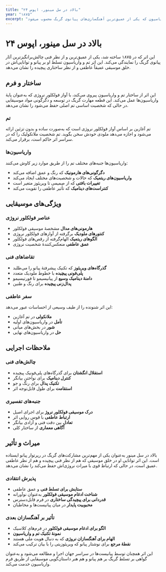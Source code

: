 ```yaml
---
title: "بالاد در سل مینور، اپوس ۲۴"
year: "۱۸۷۵"
excerpt: "اثر تم و واریاسیون که یکی از عمیق‌ترین آهنگ‌سازی‌های پیانوی گریگ محسوب می‌شود."
---
```


# بالاد در سل مینور، اپوس ۲۴

این اثر که در ۱۸۷۵ ساخته شد، یکی از عمیق‌ترین و از نظر فنی چالش‌برانگیزترین آثار پیانوی گریگ را نمایندگی می‌کند. این اثر تم و واریاسیون تسلط او بر پیانو و توانایی‌اش در خلق موسیقی عمیقاً عاطفی و از نظر ساختاری پیچیده را نشان می‌دهد.

## ساختار و فرم

این اثر از ساختار تم و واریاسیون پیروی می‌کند، با آواز فولکلور نروژی که به‌عنوان پایهٔ واریاسیون‌ها عمل می‌کند. این قطعه مهارت گریگ در توسعه و دگرگونی مواد موسیقایی در حالی که شخصیت اساسی تم اصلی حفظ می‌شود را نشان می‌دهد.

### تم
تم آغازین بر اساس آواز فولکلور نروژی است که به‌صورت ساده و بدون تزئین ارائه می‌شود و اجازه می‌دهد ملودی خودش سخن بگوید. تم شخصیت ملانکولیک را که در سراسر اثر حاکم است، برقرار می‌کند.

### واریاسیون‌ها
واریاسیون‌ها جنبه‌های مختلف تم را از طریق موارد زیر کاوش می‌کنند:
- **دگرگونی‌های هارمونیک** که رنگ و عمق اضافه می‌کند
- **واریاسیون‌های ریتمیک** که حالات و شخصیت‌های مختلف ایجاد می‌کند
- **تغییرات بافتی** که از صمیمی تا ویریئوز متغیر است
- **کنتراست‌های دینامیک** که تأثیر عاطفی را تقویت می‌کند

## ویژگی‌های موسیقایی

### عناصر فولکلور نروژی
- **هارمونی‌های مدال** مشخصهٔ موسیقی فولکلور
- **کنتورهای ملودیک** برگرفته از آوازهای فولکلور نروژی
- **الگوهای ریتمیک** الهام‌گرفته از رقص‌های فولکلور
- **عمق عاطفی** منعکس‌کنندهٔ شخصیت نروژی

### تقاضاهای فنی
- **گذرگاه‌های ویریئوز** که تکنیک پیشرفتهٔ پیانو را می‌طلبد
- **پلی‌فونی پیچیده** با خطوط ملودیک متعدد
- **دامنهٔ دینامیک وسیع** از پیانیسیمو تا فورتیسیمو
- **پدال‌زنی پیچیده** برای رنگ و طنین

### سفر عاطفی
این اثر شنونده را از طیف وسیعی از احساسات عبور می‌دهد:
- **ملانکولی** در تم آغازین
- **تأمل** در واریاسیون‌های اولیه
- **شور** در بخش‌های میانی
- **حل** در واریاسیون‌های نهایی

## ملاحظات اجرایی

### چالش‌های فنی
- **استقلال انگشتان** برای گذرگاه‌های پلی‌فونیک پیچیده
- **کنترل دینامیک** برای نواختن بیانگر
- **تکنیک پدال** برای رنگ و جو
- **استقامت** برای طول قابل‌توجه اثر

### جنبه‌های تفسیری
- **درک موسیقی فولکلور نروژ** برای اجرای اصیل
- **ارتباط عاطفی** با قوس روایی اثر
- **تعادل** بین دقت فنی و آزادی بیانگر
- **آگاهی معماری** از ساختار کلی

## میراث و تأثیر

بالاد در سل مینور به‌عنوان یکی از مهم‌ترین مشارکت‌های گریگ در رپرتوار پیانو ایستاده است. این اثر توانایی او در خلق موسیقی که هم از نظر فنی پیچیده و هم از نظر عاطفی عمیق است، در حالی که ارتباط قوی با میراث نروژی‌اش حفظ می‌کند را نشان می‌دهد.

### پذیرش انتقادی
- **ستایش برای تسلط فنی** و عمق عاطفی
- **شناخت ادغام موسیقی فولکلور** به‌عنوان نوآورانه
- **قدردانی برای پیچیدگی ساختاری** در فرم قابل‌دسترس
- **محبوبیت پایدار** در میان پیانیست‌ها و مخاطبان

### تأثیر بر آهنگسازان بعدی
- **الگو برای ادغام موسیقی فولکلور** در فرم‌های کلاسیک
- **نمونهٔ تکنیک تم و واریاسیون**
- **الهام برای آهنگسازان نروژی** که به دنبال هویت ملی هستند
- **نقطهٔ مرجع** برای نوشتار پیانو که ویریئوزیتی را با بیان ترکیب می‌کند

این اثر همچنان توسط پیانیست‌ها در سراسر جهان اجرا و مطالعه می‌شود و به‌عنوان گواهی بر تسلط گریگ بر هم پیانو و هم هنر داستان‌گویی موسیقایی از طریق فرم واریاسیون خدمت می‌کند.
